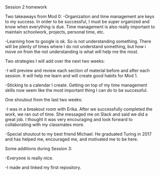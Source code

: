 Session 2 homework

Two takeaways from Mod 0:
  -Organization and time management are keys to my success. In order to be successful, I must be super organized and know when everything is due. Time management is also really important to maintain schoolwork, projects, personal time, etc.

  -Learning how to google is ok. So is not understanding something. There will be plenty of times where I do not understand something, but how i move on from the not understanding is what will help me the most.

Two strategies I will add over the next two weeks:

  -I will preview and review each section of material before and after each session. It will help me learn and will create good habits for Mod 1.

  -Sticking to a calendar I create. Getting on top of my time management skills now seem like the most important thing I can do to be successful.

One shoutout from the last two weeks:

  -I was in a breakout room with Erika. After we successfully completed the work, we ran out of time. She messaged me on Slack and said we did a great job. I thought it was very encouraging and look forward to collaborating with my classmates more.

  -Special shoutout to my best friend Michael. He graduated Turing in 2017 and has helped me, encouraged me, and motivated me to be here.

Some additions during Session 3:

  -Everyone is really nice.

  -I made and linked my first repository.

